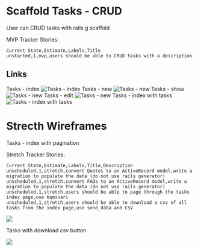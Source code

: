 # Scaffold Tasks - CRUD

User can CRUD tasks with rails g scaffold

MVP Tracker Stories:
```
Current State,Estimate,Labels,Title
unstarted,1,mvp,users should be able to CRUD tasks with a description
```

## Links ##
Tasks - index
![Tasks - index](https://galvanize.mybalsamiq.com/mockups/2346715.png?key=dd6f91232218fa4d6cbf663738e10e0cfca3e151)
Tasks - new
![Tasks - new](https://galvanize.mybalsamiq.com/mockups/2346757.png?key=dd6f91232218fa4d6cbf663738e10e0cfca3e151)
Tasks - show
![Tasks - new](https://galvanize.mybalsamiq.com/mockups/2346892.png?key=dd6f91232218fa4d6cbf663738e10e0cfca3e151)
Tasks - edit
![Tasks - new](https://galvanize.mybalsamiq.com/mockups/2346939.png?key=dd6f91232218fa4d6cbf663738e10e0cfca3e151)
Tasks - index with tasks
![Tasks - index with tasks](https://galvanize.mybalsamiq.com/mockups/2346967.png?key=dd6f91232218fa4d6cbf663738e10e0cfca3e151)

# Strecth Wireframes



Tasks - index with pagination

Stretch Tracker Stories:
```
Current State,Estimate,Labels,Title,Description
unscheduled,1,stretch,convert Quotes to an ActiveRecord model,write a migration to populate the data (do not use rails generator)
unscheduled,1,stretch,convert FAQs to an ActiveRecord model,write a migration to populate the data (do not use rails generator)
unscheduled,1,stretch,users should be able to page through the tasks index page,use Kaminari
unscheduled,1,stretch,users should be able to download a csv of all tasks from the index page,use send_data and CSV
```


![](https://galvanize.mybalsamiq.com/mockups/2353723.png?key=dd6f91232218fa4d6cbf663738e10e0cfca3e151)

Tasks with download csv button

![](https://galvanize.mybalsamiq.com/mockups/2353728.png?key=dd6f91232218fa4d6cbf663738e10e0cfca3e151)
